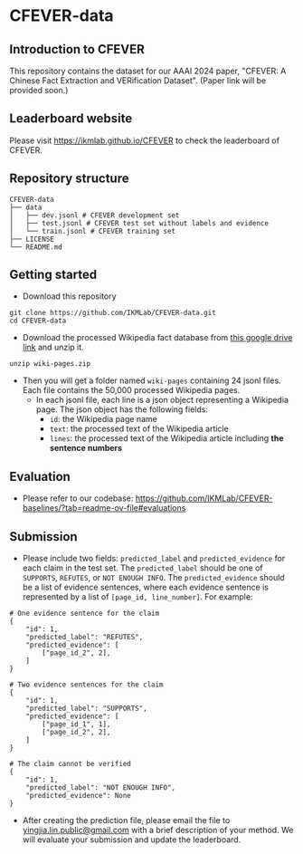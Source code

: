 # CFEVER-data

## Introduction to CFEVER
This repository contains the dataset for our AAAI 2024 paper, "CFEVER: A Chinese Fact Extraction and VERification Dataset". (Paper link will be provided soon.)

## Leaderboard website
Please visit https://ikmlab.github.io/CFEVER to check the leaderboard of CFEVER.

## Repository structure
```
CFEVER-data
├── data
│   ├── dev.jsonl # CFEVER development set
│   ├── test.jsonl # CFEVER test set without labels and evidence
│   └── train.jsonl # CFEVER training set
├── LICENSE
└── README.md
```

## Getting started
- Download this repository
```
git clone https://github.com/IKMLab/CFEVER-data.git
cd CFEVER-data
```
- Download the processed Wikipedia fact database from [this google drive link](https://drive.google.com/file/d/1uFkoHbJ2iqm2pMR3rHHBTym3Q7pukKm8/view?usp=sharing) and unzip it.
```
unzip wiki-pages.zip
```
- Then you will get a folder named `wiki-pages` containing 24 jsonl files. Each file contains the 50,000 processed Wikipedia pages.
    - In each jsonl file, each line is a json object representing a Wikipedia page. The json object has the following fields:
        - `id`: the Wikipedia page name
        - `text`: the processed text of the Wikipedia article
        - `lines`: the processed text of the Wikipedia article including **the sentence numbers**

## Evaluation
- Please refer to our codebase: https://github.com/IKMLab/CFEVER-baselines/?tab=readme-ov-file#evaluations

## Submission
- Please include two fields: `predicted_label` and `predicted_evidence` for each claim in the test set. The `predicted_label` should be one of `SUPPORTS`, `REFUTES`, or `NOT ENOUGH INFO`. The `predicted_evidence` should be a list of evidence sentences, where each evidence sentence is represented by a list of `[page_id, line_number]`. For example:

```
# One evidence sentence for the claim
{
    "id": 1,
    "predicted_label": "REFUTES",
    "predicted_evidence": [
        ["page_id_2", 2],
    ]
}
```

```
# Two evidence sentences for the claim
{
    "id": 1,
    "predicted_label": "SUPPORTS",
    "predicted_evidence": [
        ["page_id_1", 1],
        ["page_id_2", 2],
    ]
}
```

```
# The claim cannot be verified
{
    "id": 1,
    "predicted_label": "NOT ENOUGH INFO",
    "predicted_evidence": None
}
```
- After creating the prediction file, please email the file to yingjia.lin.public@gmail.com with a brief description of your method. We will evaluate your submission and update the leaderboard.